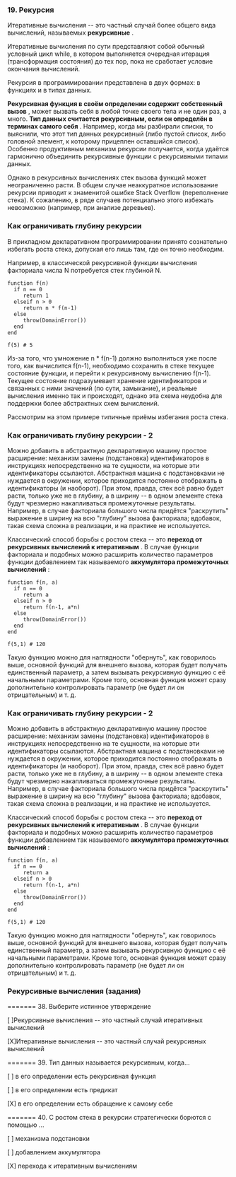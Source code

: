 ### 19. Рекурсия

Итеративные вычисления -- это частный случай более общего вида вычислений, называемых  **рекурсивные** .

Итеративные вычисления по сути представляют собой обычный условный цикл while, в котором выполняется очередная итерация (трансформация состояния) до тех пор, пока не сработает условие окончания вычислений.

Рекурсия в программировании представлена в двух формах: в функциях и в типах данных.

**Рекурсивная функция в своём определении содержит собственный вызов** , может вызвать себя в любой точке своего тела и не один раз, а много.  **Тип данных считается рекурсивным, если он определён в терминах самого себя** . Например, когда мы разбирали списки, то выяснили, что этот тип данных рекурсивный (либо пустой список, либо головной элемент, к которому прицеплен оставшийся список). Особенно продуктивным механизм рекурсии получается, когда удаётся гармонично объединить рекурсивные функции с рекурсивными типами данных.

Однако в рекурсивных вычислениях стек вызова функций может неограниченно расти. В общем случае неаккуратное использование рекурсии приводит к знаменитой ошибке Stack Overflow (переполнение стека). К сожалению, в ряде случаев потенциально этого избежать невозможно (например, при анализе деревьев).


### Как ограничивать глубину рекурсии

В прикладном декларативном программировании принято сознательно избегать роста стека, допуская его лишь там, где он точно необходим.

Например, в классической рекурсивной функции вычисления факториала числа N потребуется стек глубиной N.

```
function f(n)
  if n == 0
     return 1
  elseif n > 0
     return n * f(n-1)
  else
     throw(DomainError())
  end
end

f(5) # 5
```

Из-за того, что умножение n * f(n-1) должно выполниться уже после того, как вычислится f(n-1), необходимо сохранить в стеке текущее состояние функции, и перейти к рекурсивному вычислению f(n-1). Текущее состояние подразумевает хранение идентификаторов и связанных с ними значений (по сути, замыкание), и реальные вычисления именно так и происходят, однако эта схема неудобна для поддержки более абстрактных схем вычислений.

Рассмотрим на этом примере типичные приёмы избегания роста стека.


### Как ограничивать глубину рекурсии - 2

Можно добавить в абстрактную декларативную машину простое расширение: механизм замены (подстановка) идентификаторов в инструкциях непосредственно на те сущности, на которые эти идентификаторы ссылаются. Абстрактная машина с подстановками не нуждается в окружении, которое приходится постоянно отображать в идентификаторы (и наоборот).
При этом, правда, стек всё равно будет расти, только уже не в глубину, а в ширину -- в одном элементе стека будут чрезмерно накапливаться промежуточные результаты. Например, в случае факториала большого числа придётся "раскрутить" выражение в ширину на всю "глубину" вызова факториала; вдобавок, такая схема сложна в реализации, и на практике не используется.

Классический способ борьбы с ростом стека -- это  **переход от рекурсивных вычислений к итеративным** . В случае функции факториала и подобных можно расширить количество параметров функции добавлением так называемого  **аккумулятора промежуточных вычислений** :

```
function f(n, a)
  if n == 0
     return a
  elseif n > 0
     return f(n-1, a*n)
  else
     throw(DomainError())
  end
end
  
f(5,1) # 120
```

Такую функцию можно для наглядности "обернуть", как говорилось выше, основной функций для внешнего вызова, которая будет получать единственный параметр, а затем вызывать рекурсивную функцию с её начальными параметрами. Кроме того, основная функция может сразу дополнительно контролировать параметр (не будет ли он отрицательным) и т. д.


### Как ограничивать глубину рекурсии - 2

Можно добавить в абстрактную декларативную машину простое расширение: механизм замены (подстановка) идентификаторов в инструкциях непосредственно на те сущности, на которые эти идентификаторы ссылаются. Абстрактная машина с подстановками не нуждается в окружении, которое приходится постоянно отображать в идентификаторы (и наоборот).
При этом, правда, стек всё равно будет расти, только уже не в глубину, а в ширину -- в одном элементе стека будут чрезмерно накапливаться промежуточные результаты. Например, в случае факториала большого числа придётся "раскрутить" выражение в ширину на всю "глубину" вызова факториала; вдобавок, такая схема сложна в реализации, и на практике не используется.

Классический способ борьбы с ростом стека -- это  **переход от рекурсивных вычислений к итеративным** . В случае функции факториала и подобных можно расширить количество параметров функции добавлением так называемого  **аккумулятора промежуточных вычислений** :

```
function f(n, a)
  if n == 0
     return a
  elseif n > 0
     return f(n-1, a*n)
  else
     throw(DomainError())
  end
end
  
f(5,1) # 120
```

Такую функцию можно для наглядности "обернуть", как говорилось выше, основной функций для внешнего вызова, которая будет получать единственный параметр, а затем вызывать рекурсивную функцию с её начальными параметрами. Кроме того, основная функция может сразу дополнительно контролировать параметр (не будет ли он отрицательным) и т. д.


### Рекурсивные вычисления (задания)

======= 38. Выберите истинное утверждение

[ ]Рекурсивные вычисления -- это частный случай итеративных вычислений

[X]Итеративные вычисления -- это частный случай рекурсивных вычислений

======= 39. Тип данных называется рекурсивным, когда...

[ ] в его определении есть рекурсивная функция

[ ] в его определении есть предикат

[X] в его определении есть обращение к самому себе

======= 40. С ростом стека в рекурсии стратегически борются с помощью ...

[ ] механизма подстановки

[ ] добавлением аккумулятора

[X] перехода к итеративным вычислениям
